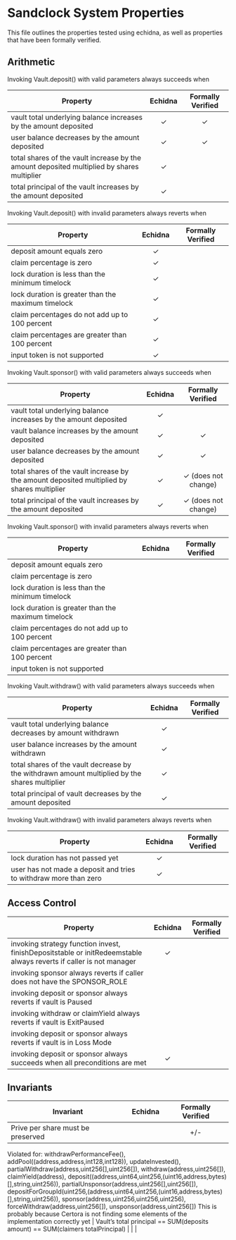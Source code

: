 # Sandclock System Properties

This file outlines the properties tested using echidna, as well as properties that have been formally verified.

## Arithmetic

Invoking Vault.deposit() with valid parameters always succeeds when

| Property  | Echidna | Formally Verified |
| ------------- | :-------------: | :-------------: |
| vault total underlying balance increases by the amount deposited  | ✓  | ✓  |
| user balance decreases by the amount deposited  | ✓  | ✓  |
| total shares of the vault increase by the amount deposited multiplied by shares multiplier  | ✓  |   |
| total principal of the vault increases by the amount deposited  | ✓  |   |

Invoking Vault.deposit() with invalid parameters always reverts when

| Property  | Echidna | Formally Verified |
| ------------- | :-------------: | :-------------: |
| deposit amount equals zero  | ✓  |   |
| claim percentage is zero  | ✓  |   |
| lock duration is less than the minimum timelock  | ✓  |   |
| lock duration is greater than the maximum timelock  | ✓  |   |
| claim percentages do not add up to 100 percent  | ✓  |   |
| claim percentages are greater than 100 percent  | ✓  |   |
| input token is not supported  | ✓  |   |

Invoking Vault.sponsor() with valid parameters always succeeds when

| Property  | Echidna | Formally Verified |
| ------------- | :-------------: | :-------------: |
| vault total underlying balance increases by the amount deposited  | ✓  |   |
| vault balance increases by the amount deposited  | ✓  | ✓  |
| user balance decreases by the amount deposited  | ✓  | ✓  |
| total shares of the vault increase by the amount deposited multiplied by shares multiplier  | ✓  | ✓ (does not change)  |
| total principal of the vault increases by the amount deposited  | ✓  | ✓ (does not change)  |

Invoking Vault.sponsor() with invalid parameters always reverts when

| Property  | Echidna | Formally Verified |
| ------------- | :-------------: | :-------------: |
| deposit amount equals zero  |   |   |
| claim percentage is zero  |   |   |
| lock duration is less than the minimum timelock  |   |   |
| lock duration is greater than the maximum timelock  |   |   |
| claim percentages do not add up to 100 percent  |   |   |
| claim percentages are greater than 100 percent  |   |   |
| input token is not supported  |   |   |

Invoking Vault.withdraw() with valid parameters always succeeds when

| Property  | Echidna | Formally Verified |
| ------------- | :-------------: | :-------------: |
| vault total underlying balance decreases by amount withdrawn  | ✓  |   |
| user balance increases by the amount withdrawn  | ✓  |   |
| total shares of the vault decrease by the withdrawn amount multiplied by the shares multiplier  | ✓  |   |
| total principal of vault decreases by the amount deposited  | ✓  |   |

Invoking Vault.withdraw() with invalid parameters always reverts when

| Property  | Echidna | Formally Verified |
| ------------- | :-------------: | :-------------: |
| lock duration has not passed yet  | ✓  |   |
| user has not made a deposit and tries to withdraw more than zero  | ✓  |   |

## Access Control

| Property  | Echidna | Formally Verified |
| ------------- | :-------------: | :-------------: |
| invoking strategy function invest, finishDepositstable or initRedeemstable always reverts if caller is not manager  | ✓  |   |
| invoking sponsor always reverts if caller does not have the SPONSOR_ROLE  |   |   |
| invoking deposit or sponsor always reverts if vault is Paused  |   |   |
| invoking withdraw or claimYield always reverts if vault is ExitPaused  |   |   |
| invoking deposit or sponsor always reverts if vault is in Loss Mode  |   |   |
| invoking deposit or sponsor always succeeds when all preconditions are met  | ✓  |   |

## Invariants

| Invariant  | Echidna | Formally Verified |
| ------------- | :-------------: | :-------------: |
| Prive per share must be preserved  |   | +/-  |
Violated for: withdrawPerformanceFee(), addPool((address,address,int128,int128)), updateInvested(), partialWithdraw(address,uint256[],uint256[]), withdraw(address,uint256[]), claimYield(address), deposit((address,uint64,uint256,(uint16,address,bytes)[],string,uint256)), partialUnsponsor(address,uint256[],uint256[]), depositForGroupId(uint256,(address,uint64,uint256,(uint16,address,bytes)[],string,uint256)), sponsor(address,uint256,uint256,uint256), forceWithdraw(address,uint256[]), unsponsor(address,uint256[])
This is probably because Certora is not finding some elements of the implementation correctly yet
| Vault’s total principal == SUM(deposits amount) == SUM(claimers totalPrincipal)  |   |   |
